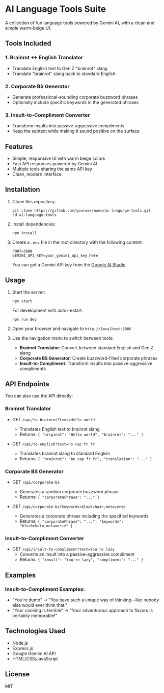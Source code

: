 # AI Language Tools Suite

A collection of fun language tools powered by Gemini AI, with a clean and simple warm-beige UI.

## Tools Included

### 1. Brainrot ↔ English Translator
- Translate English text to Gen Z "brainrot" slang
- Translate "brainrot" slang back to standard English

### 2. Corporate BS Generator
- Generate professional-sounding corporate buzzword phrases
- Optionally include specific keywords in the generated phrases

### 3. Insult-to-Compliment Converter
- Transform insults into passive-aggressive compliments
- Keep the subtext while making it sound positive on the surface

## Features

- Simple, responsive UI with warm beige colors
- Fast API responses powered by Gemini AI
- Multiple tools sharing the same API key
- Clean, modern interface

## Installation

1. Clone this repository:
   ```
   git clone https://github.com/yourusername/ai-language-tools.git
   cd ai-language-tools
   ```

2. Install dependencies:
   ```
   npm install
   ```

3. Create a `.env` file in the root directory with the following content:
   ```
   PORT=3000
   GEMINI_API_KEY=your_gemini_api_key_here
   ```

   You can get a Gemini API key from the [Google AI Studio](https://makersuite.google.com/app/apikey).

## Usage

1. Start the server:
   ```
   npm start
   ```
   For development with auto-restart:
   ```
   npm run dev
   ```

2. Open your browser and navigate to `http://localhost:3000`

3. Use the navigation menu to switch between tools:
   - **Brainrot Translator**: Convert between standard English and Gen Z slang
   - **Corporate BS Generator**: Create buzzword-filled corporate phrases
   - **Insult-to-Compliment**: Transform insults into passive-aggressive compliments

## API Endpoints

You can also use the API directly:

### Brainrot Translator

- GET `/api/to-brainrot?text=Hello world`
  - Translates English text to brainrot slang
  - Returns: `{ "original": "Hello world", "brainrot": "..." }`

- GET `/api/to-english?text=no cap fr fr`
  - Translates brainrot slang to standard English
  - Returns: `{ "brainrot": "no cap fr fr", "translation": "..." }`

### Corporate BS Generator

- GET `/api/corporate-bs`
  - Generates a random corporate buzzword phrase
  - Returns: `{ "corporatePhrase": "..." }`

- GET `/api/corporate-bs?keywords=blockchain,metaverse`
  - Generates a corporate phrase including the specified keywords
  - Returns: `{ "corporatePhrase": "...", "keywords": "blockchain,metaverse" }`

### Insult-to-Compliment Converter

- GET `/api/insult-to-compliment?text=You're lazy`
  - Converts an insult into a passive-aggressive compliment
  - Returns: `{ "insult": "You're lazy", "compliment": "..." }`

## Examples

### Insult-to-Compliment Examples:
- "You're dumb" → "You have such a unique way of thinking—like nobody else would ever think that."
- "Your cooking is terrible" → "Your adventurous approach to flavors is certainly memorable!"

## Technologies Used

- Node.js
- Express.js
- Google Gemini AI API
- HTML/CSS/JavaScript

## License

MIT
